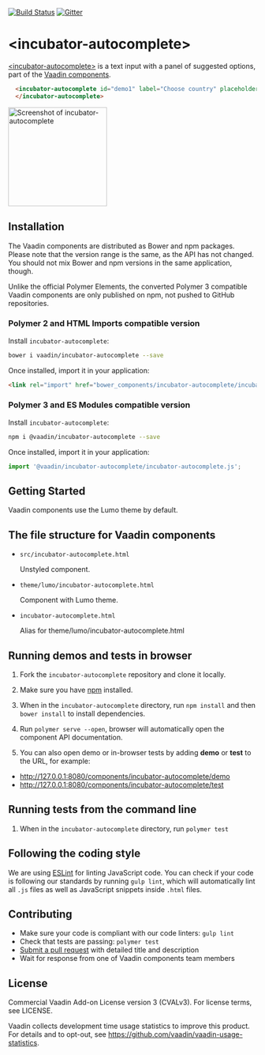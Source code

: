 [![Build Status](https://travis-ci.org/vaadin/incubator-autocomplete.svg?branch=master)](https://travis-ci.org/vaadin/incubator-autocomplete)
[![Gitter](https://badges.gitter.im/Join%20Chat.svg)](https://gitter.im/vaadin/web-components?utm_source=badge&utm_medium=badge&utm_campaign=pr-badge)

# &lt;incubator-autocomplete&gt;

[&lt;incubator-autocomplete&gt;](https://vaadin.com/components/incubator-autocomplete) is a text input with a panel of suggested options, part of the [Vaadin components](https://vaadin.com/components).

```html
  <incubator-autocomplete id="demo1" label="Choose country" placeholder="Start typing a country name..." options="[[options]]">
  </incubator-autocomplete>
```

[<img src="https://raw.githubusercontent.com/vaadin/incubator-autocomplete/master/screenshot.png" width="200" alt="Screenshot of incubator-autocomplete">](https://vaadin.com/components/incubator-autocomplete)


## Installation

The Vaadin components are distributed as Bower and npm packages.
Please note that the version range is the same, as the API has not changed.
You should not mix Bower and npm versions in the same application, though.

Unlike the official Polymer Elements, the converted Polymer 3 compatible Vaadin components
are only published on npm, not pushed to GitHub repositories.

### Polymer 2 and HTML Imports compatible version

Install `incubator-autocomplete`:

```sh
bower i vaadin/incubator-autocomplete --save
```

Once installed, import it in your application:

```html
<link rel="import" href="bower_components/incubator-autocomplete/incubator-autocomplete.html">
```
### Polymer 3 and ES Modules compatible version


Install `incubator-autocomplete`:

```sh
npm i @vaadin/incubator-autocomplete --save
```

Once installed, import it in your application:

```js
import '@vaadin/incubator-autocomplete/incubator-autocomplete.js';
```

## Getting Started

Vaadin components use the Lumo theme by default.

## The file structure for Vaadin components

- `src/incubator-autocomplete.html`

  Unstyled component.

- `theme/lumo/incubator-autocomplete.html`

  Component with Lumo theme.

- `incubator-autocomplete.html`

  Alias for theme/lumo/incubator-autocomplete.html


## Running demos and tests in browser

1. Fork the `incubator-autocomplete` repository and clone it locally.

1. Make sure you have [npm](https://www.npmjs.com/) installed.

1. When in the `incubator-autocomplete` directory, run `npm install` and then `bower install` to install dependencies.

1. Run `polymer serve --open`, browser will automatically open the component API documentation.

1. You can also open demo or in-browser tests by adding **demo** or **test** to the URL, for example:

  - http://127.0.0.1:8080/components/incubator-autocomplete/demo
  - http://127.0.0.1:8080/components/incubator-autocomplete/test


## Running tests from the command line

1. When in the `incubator-autocomplete` directory, run `polymer test`


## Following the coding style

We are using [ESLint](http://eslint.org/) for linting JavaScript code. You can check if your code is following our standards by running `gulp lint`, which will automatically lint all `.js` files as well as JavaScript snippets inside `.html` files.


## Contributing

  - Make sure your code is compliant with our code linters: `gulp lint`
  - Check that tests are passing: `polymer test`
  - [Submit a pull request](https://www.digitalocean.com/community/tutorials/how-to-create-a-pull-request-on-github) with detailed title and description
  - Wait for response from one of Vaadin components team members


## License

Commercial Vaadin Add-on License version 3 (CVALv3). For license terms, see LICENSE.

Vaadin collects development time usage statistics to improve this product. For details and to opt-out, see https://github.com/vaadin/vaadin-usage-statistics.
